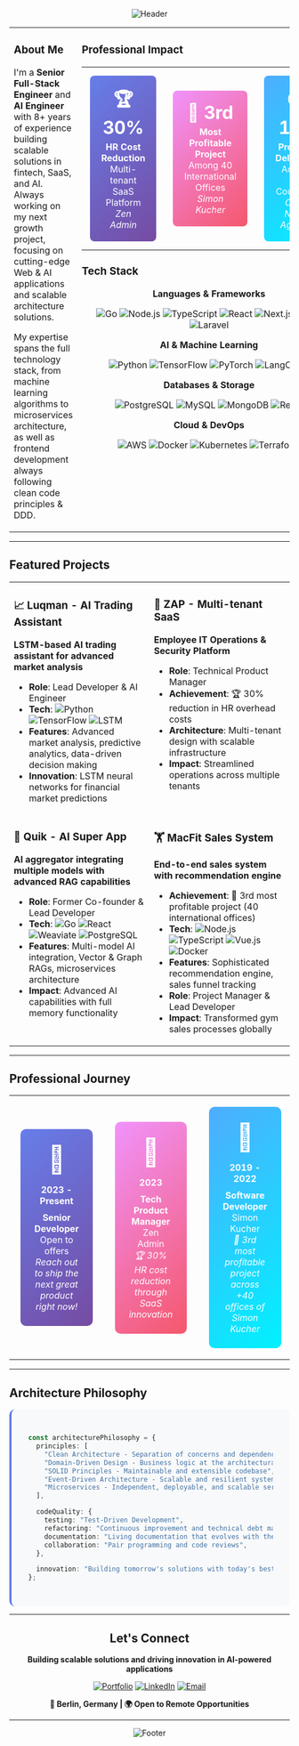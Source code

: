 <div align="center">

![Header](https://capsule-render.vercel.app/api?type=waving&color=gradient&customColorList=17&height=350&section=header&text=Omar%20Abdou&fontSize=50&fontColor=ffffff&animation=fadeIn&fontAlignY=38&desc=Senior%20Full-Stack%20Engineer%20%7C%20AI%20Engineer%20%7C%20Entrepreneur&descAlignY=55&descSize=18)

</div>

<!-- Hero Section: About + Professional Impact -->
<table width="100%">
<tr>
<td width="35%" valign="top">

### About Me

I'm a **Senior Full-Stack Engineer** and **AI Engineer** with 8+ years of experience building scalable solutions in fintech, SaaS, and AI. Always working on my next growth project, focusing on cutting-edge Web & AI applications and scalable architecture solutions.

My expertise spans the full technology stack, from machine learning algorithms to microservices architecture, as well as frontend development always following clean code principles & DDD.

</td>
<td width="65%" valign="top">

### Professional Impact

<div align="center">
<table width="100%">
<tr>
<td align="center" width="33%" style="padding: 15px;">
<div style="background: linear-gradient(135deg, #667eea 0%, #764ba2 100%); border-radius: 8px; padding: 20px; color: white;">
<h3 style="font-size: 2em; margin: 0;">🏆 30%</h3>
<p style="margin: 5px 0 0 0;"><strong>HR Cost Reduction</strong><br>Multi-tenant SaaS Platform<br><em>Zen Admin</em></p>
</div>
</td>
<td align="center" width="33%" style="padding: 15px;">
<div style="background: linear-gradient(135deg, #f093fb 0%, #f5576c 100%); border-radius: 8px; padding: 20px; color: white;">
<h3 style="font-size: 2em; margin: 0;">🥉 3rd</h3>
<p style="margin: 5px 0 0 0;"><strong>Most Profitable Project</strong><br>Among 40 International Offices<br><em>Simon Kucher</em></p>
</div>
</td>
<td align="center" width="33%" style="padding: 15px;">
<div style="background: linear-gradient(135deg, #4facfe 0%, #00f2fe 100%); border-radius: 8px; padding: 20px; color: white;">
<h3 style="font-size: 2em; margin: 0;">🌍 12+</h3>
<p style="margin: 5px 0 0 0;"><strong>Projects Delivered</strong><br>Across 5+ Countries<br><em>Code Netro Agency</em></p>
</div>
</td>
</tr>
</table>
</div>

### Tech Stack

<div align="center">

**Languages & Frameworks**

![Go](https://img.shields.io/badge/Go-00ADD8?style=flat-square&logo=go&logoColor=white)
![Node.js](https://img.shields.io/badge/Node.js-339933?style=flat-square&logo=nodedotjs&logoColor=white)
![TypeScript](https://img.shields.io/badge/TypeScript-3178C6?style=flat-square&logo=typescript&logoColor=white)
![React](https://img.shields.io/badge/React-61DAFB?style=flat-square&logo=react&logoColor=black)
![Next.js](https://img.shields.io/badge/Next.js-000000?style=flat-square&logo=nextdotjs&logoColor=white)
![PHP](https://shields.io/badge/-PHP-3776AB?style=flat&logo=php)
![Laravel](https://img.shields.io/badge/Laravel-2e2e2e?logo=laravel)

**AI & Machine Learning**

![Python](https://img.shields.io/badge/Python-3776AB?style=flat-square&logo=python&logoColor=white)
![TensorFlow](https://img.shields.io/badge/TensorFlow-FF6F00?style=flat-square&logo=tensorflow&logoColor=white)
![PyTorch](https://img.shields.io/badge/PyTorch-EE4C2C?style=flat-square&logo=pytorch&logoColor=white)
![LangChain](https://img.shields.io/badge/LangChain-000000?style=flat-square&logo=chainlink&logoColor=white)

**Databases & Storage**

![PostgreSQL](https://img.shields.io/badge/PostgreSQL-4169E1?style=flat-square&logo=postgresql&logoColor=white)
![MySQL](https://img.shields.io/badge/MySQL-4479A1?style=flat-square&logo=mysql&logoColor=white)
![MongoDB](https://img.shields.io/badge/MongoDB-47A248?style=flat-square&logo=mongodb&logoColor=white)
![Redis](https://img.shields.io/badge/Redis-DC382D?style=flat-square&logo=redis&logoColor=white)

**Cloud & DevOps**

![AWS](https://img.shields.io/badge/AWS-232F3E?style=flat-square&logo=amazonaws&logoColor=white)
![Docker](https://img.shields.io/badge/Docker-2496ED?style=flat-square&logo=docker&logoColor=white)
![Kubernetes](https://img.shields.io/badge/Kubernetes-326CE5?style=flat-square&logo=kubernetes&logoColor=white)
![Terraform](https://img.shields.io/badge/Terraform-7B42BC?style=flat-square&logo=terraform&logoColor=white)

</div>

</td>
</tr>
</table>

---

## Featured Projects

<table width="100%">
<tr>
<td width="50%" valign="top">

### 📈 Luqman - AI Trading Assistant

**LSTM-based AI trading assistant for advanced market analysis**

- **Role**: Lead Developer & AI Engineer
- **Tech**: ![Python](https://img.shields.io/badge/Python-3776AB?style=flat-square&logo=python&logoColor=white) ![TensorFlow](https://img.shields.io/badge/TensorFlow-FF6F00?style=flat-square&logo=tensorflow&logoColor=white) ![LSTM](https://img.shields.io/badge/LSTM-Neural%20Networks-purple?style=flat-square)
- **Features**: Advanced market analysis, predictive analytics, data-driven decision making
- **Innovation**: LSTM neural networks for financial market predictions

</td>
<td width="50%" valign="top">

### 💼 ZAP - Multi-tenant SaaS

**Employee IT Operations & Security Platform**

- **Role**: Technical Product Manager
- **Achievement**: 🏆 30% reduction in HR overhead costs
- **Architecture**: Multi-tenant design with scalable infrastructure
- **Impact**: Streamlined operations across multiple tenants

</td>
</tr>
<tr>
<td valign="top">

### 🤖 Quik - AI Super App

**AI aggregator integrating multiple models with advanced RAG capabilities**

- **Role**: Former Co-founder & Lead Developer
- **Tech**: ![Go](https://img.shields.io/badge/Go-00ADD8?style=flat-square&logo=go&logoColor=white) ![React](https://img.shields.io/badge/React-61DAFB?style=flat-square&logo=react&logoColor=black) ![Weaviate](https://img.shields.io/badge/Weaviate-FF6600?style=flat-square&logoColor=white) ![PostgreSQL](https://img.shields.io/badge/PostgreSQL-4169E1?style=flat-square&logo=postgresql&logoColor=white)
- **Features**: Multi-model AI integration, Vector & Graph RAGs, microservices architecture
- **Impact**: Advanced AI capabilities with full memory functionality

</td>
<td valign="top">

### 🏋️ MacFit Sales System

**End-to-end sales system with recommendation engine**

- **Achievement**: 🥉 3rd most profitable project (40 international offices)
- **Tech**: ![Node.js](https://img.shields.io/badge/Node.js-339933?style=flat-square&logo=nodedotjs&logoColor=white) ![TypeScript](https://img.shields.io/badge/TypeScript-3178C6?style=flat-square&logo=typescript&logoColor=white) ![Vue.js](https://img.shields.io/badge/Vue.js-4FC08D?style=flat-square&logo=vuedotjs&logoColor=white) ![Docker](https://img.shields.io/badge/Docker-2496ED?style=flat-square&logo=docker&logoColor=white)
- **Features**: Sophisticated recommendation engine, sales funnel tracking
- **Role**: Project Manager & Lead Developer
- **Impact**: Transformed gym sales processes globally

</td>
</tr>
</table>

---

## Professional Journey

<table width="100%">
<tr>
<td width="25%" align="center" style="padding: 20px;">
<div style="background: linear-gradient(135deg, #667eea 0%, #764ba2 100%); border-radius: 10px; padding: 25px; color: white;">
<h1 style="font-size: 3em; margin: 0 0 15px 0;">💪</h1>
<h4 style="margin: 0 0 10px 0;">2023 - Present</h4>
<strong>Senior Developer</strong><br>
Open to offers<br>
<em>Reach out to ship the next great product right now!</em>
</div>
</td>
<td width="25%" align="center" style="padding: 20px;">
<div style="background: linear-gradient(135deg, #f093fb 0%, #f5576c 100%); border-radius: 10px; padding: 25px; color: white;">
<h1 style="font-size: 3em; margin: 0 0 15px 0;">💼</h1>
<h4 style="margin: 0 0 10px 0;">2023</h4>
<strong>Tech Product Manager</strong><br>
Zen Admin<br>
<em>🏆 30% HR cost reduction through SaaS innovation</em>
</div>
</td>
<td width="25%" align="center" style="padding: 20px;">
<div style="background: linear-gradient(135deg, #4facfe 0%, #00f2fe 100%); border-radius: 10px; padding: 25px; color: white;">
<h1 style="font-size: 3em; margin: 0 0 15px 0;">🚀</h1>
<h4 style="margin: 0 0 10px 0;">2019 - 2022</h4>
<strong>Software Developer</strong><br>
Simon Kucher<br>
<em>🥉 3rd most profitable project across +40 offices of Simon Kucher</em>
</div>
</td>
<td width="25%" align="center" style="padding: 20px;">
<div style="background: linear-gradient(135deg, #43e97b 0%, #38f9d7 100%); border-radius: 10px; padding: 25px; color: white;">
<h1 style="font-size: 3em; margin: 0 0 15px 0;">🎯</h1>
<h4 style="margin: 0 0 10px 0;">2016 - 2019</h4>
<strong>Founder & Developer</strong><br>
Code Netro Agency<br>
<em>🌍 12+ projects across 5+ countries and 3 continents</em>
</div>
</td>
</tr>
</table>

---

## Architecture Philosophy

<div style="background: #f8f9fa; padding: 30px; border-radius: 10px; border-left: 4px solid #667eea;">

```typescript
const architecturePhilosophy = {
  principles: [
    "Clean Architecture - Separation of concerns and dependency inversion",
    "Domain-Driven Design - Business logic at the architectural core",
    "SOLID Principles - Maintainable and extensible codebase",
    "Event-Driven Architecture - Scalable and resilient systems",
    "Microservices - Independent, deployable, and scalable services",
  ],

  codeQuality: {
    testing: "Test-Driven Development",
    refactoring: "Continuous improvement and technical debt management",
    documentation: "Living documentation that evolves with the code",
    collaboration: "Pair programming and code reviews",
  },

  innovation: "Building tomorrow's solutions with today's best practices",
};
```

</div>

---

<div align="center">

## Let's Connect

**Building scalable solutions and driving innovation in AI-powered applications**

[![Portfolio](https://img.shields.io/badge/Portfolio-000000?style=for-the-badge&logo=About.me&logoColor=white)](https://omar-abdou.netlify.app/)
[![LinkedIn](https://img.shields.io/badge/LinkedIn-0077B5?style=for-the-badge&logo=linkedin&logoColor=white)](https://www.linkedin.com/in/omar-abdo/)
[![Email](https://img.shields.io/badge/Email-D14836?style=for-the-badge&logo=gmail&logoColor=white)](mailto:omar.abdo.jobs@gmail.com)

**📍 Berlin, Germany | 🌍 Open to Remote Opportunities**

</div>

---

<div align="center">

![Footer](https://capsule-render.vercel.app/api?type=waving&color=gradient&customColorList=17&height=100&section=footer)

</div>
